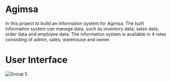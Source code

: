 # Agimsa
In this project to build an information system for Agimsa. The built information system can manage data, such as inventory data, sales data, order data and employee data. The information system is available in 4 roles consisting of admin, sales, warehouse and owner.

# User Interface
![Group 5](https://user-images.githubusercontent.com/71582007/184111378-406042ac-0416-4d96-b853-642f78785214.png)
